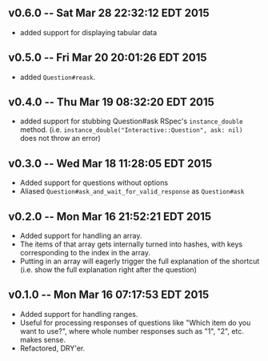 v0.6.0 -- Sat Mar 28 22:32:12 EDT 2015
--------------------------------------
- added support for displaying tabular data

v0.5.0 -- Fri Mar 20 20:01:26 EDT 2015
--------------------------------------
- added `Question#reask`.

v0.4.0 -- Thu Mar 19 08:32:20 EDT 2015
--------------------------------------
- added support for stubbing Question#ask RSpec's `instance_double` method.
  (i.e. `instance_double("Interactive::Question", ask: nil)` does not
   throw an error)

v0.3.0 -- Wed Mar 18 11:28:05 EDT 2015
--------------------------------------
- Added support for questions without options
- Aliased `Question#ask_and_wait_for_valid_response` as `Question#ask`

v0.2.0 -- Mon Mar 16 21:52:21 EDT 2015
--------------------------------------

- Added support for handling an array.
- The items of that array gets internally turned into hashes, with keys
  corresponding to the index in the array.
- Putting in an array will eagerly trigger the full explanation of
  the shortcut (i.e. show the full explanation right after the question)

v0.1.0 -- Mon Mar 16 07:17:53 EDT 2015
--------------------------------------
- Added support for handling ranges.
- Useful for processing responses of questions like "Which item do you want to
  use?", where whole number responses such as "1", "2", etc. makes sense.
- Refactored, DRY'er.
